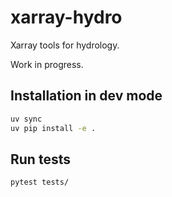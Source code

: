 # xarray-hydro

Xarray tools for hydrology.

Work in progress.

## Installation in dev mode

```bash
uv sync
uv pip install -e .
```

## Run tests

```bash
pytest tests/
```

